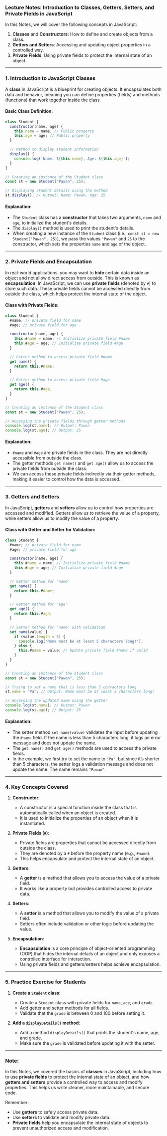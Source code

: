 ### Lecture Notes: **Introduction to Classes, Getters, Setters, and Private Fields in JavaScript**

In this Notes, we will cover the following concepts in JavaScript:

1. **Classes** and **Constructors**: How to define and create objects from a class.
2. **Getters and Setters**: Accessing and updating object properties in a controlled way.
3. **Private Fields**: Using private fields to protect the internal state of an object.

---

### **1. Introduction to JavaScript Classes**

A **class** in JavaScript is a blueprint for creating objects. It encapsulates both data and behavior, meaning you can define properties (fields) and methods (functions) that work together inside the class.

#### **Basic Class Definition:**

```javascript
class Student {
  constructor(name, age) {
    this.name = name; // Public property
    this.age = age; // Public property
  }

  // Method to display student information
  display() {
    console.log(`Name: ${this.name}, Age: ${this.age}`);
  }
}

// Creating an instance of the Student class
const st = new Student("Pawan", 25);

// Displaying student details using the method
st.display(); // Output: Name: Pawan, Age: 25
```

#### **Explanation:**

- The `Student` class has a **constructor** that takes two arguments, `name` and `age`, to initialize the student's details.
- The `display()` method is used to print the student's details.
- When creating a new instance of the `Student` class (i.e., `const st = new Student("Pawan", 25)`), we pass the values `"Pawan"` and `25` to the constructor, which sets the properties `name` and `age` of the object.

---

### **2. Private Fields and Encapsulation**

In real-world applications, you may want to **hide** certain data inside an object and not allow direct access from outside. This is known as **encapsulation**. In JavaScript, we can use **private fields** (denoted by `#`) to store such data. These private fields cannot be accessed directly from outside the class, which helps protect the internal state of the object.

#### **Class with Private Fields:**

```javascript
class Student {
  #name; // private field for name
  #age; // private field for age

  constructor(name, age) {
    this.#name = name; // Initialize private field #name
    this.#age = age; // Initialize private field #age
  }

  // Getter method to access private field #name
  get name() {
    return this.#name;
  }

  // Getter method to access private field #age
  get age() {
    return this.#age;
  }
}

// Creating an instance of the Student class
const st = new Student("Pawan", 25);

// Accessing the private fields through getter methods
console.log(st.name); // Output: Pawan
console.log(st.age); // Output: 25
```

#### **Explanation:**

- `#name` and `#age` are private fields in the class. They are not directly accessible from outside the class.
- The getter methods `get name()` and `get age()` allow us to access the private fields from outside the class.
- We can access these private fields indirectly via their getter methods, making it easier to control how the data is accessed.

---

### **3. Getters and Setters**

In JavaScript, **getters** and **setters** allow us to control how properties are accessed and modified. Getters allow us to retrieve the value of a property, while setters allow us to modify the value of a property.

#### **Class with Getter and Setter for Validation:**

```javascript
class Student {
  #name; // private field for name
  #age; // private field for age

  constructor(name, age) {
    this.#name = name; // Initialize private field #name
    this.#age = age; // Initialize private field #age
  }

  // Getter method for 'name'
  get name() {
    return this.#name;
  }

  // Getter method for 'age'
  get age() {
    return this.#age;
  }

  // Setter method for 'name' with validation
  set name(value) {
    if (value.length < 5) {
      console.log("Name must be at least 5 characters long!");
    } else {
      this.#name = value; // Update private field #name if valid
    }
  }
}

// Creating an instance of the Student class
const st = new Student("Pawan", 25);

// Trying to set a name that is less than 5 characters long
st.name = "Pa"; // Output: Name must be at least 5 characters long!

// Accessing the updated name using the getter
console.log(st.name); // Output: Pawan
console.log(st.age); // Output: 25
```

#### **Explanation:**

- The setter method `set name(value)` validates the input before updating the `#name` field. If the name is less than 5 characters long, it logs an error message and does not update the name.
- The `get name()` and `get age()` methods are used to access the private fields.
- In the example, we first try to set the name to `"Pa"`, but since it’s shorter than 5 characters, the setter logs a validation message and does not update the name. The name remains `"Pawan"`.

---

### **4. Key Concepts Covered**

1. **Constructor**:

   - A constructor is a special function inside the class that is automatically called when an object is created.
   - It is used to initialize the properties of an object when it is instantiated.

2. **Private Fields (`#`)**:

   - Private fields are properties that cannot be accessed directly from outside the class.
   - They are denoted by a `#` before the property name (e.g., `#name`).
   - This helps encapsulate and protect the internal state of an object.

3. **Getters**:

   - A **getter** is a method that allows you to access the value of a private field.
   - It works like a property but provides controlled access to private data.

4. **Setters**:

   - A **setter** is a method that allows you to modify the value of a private field.
   - Setters often include validation or other logic before updating the value.

5. **Encapsulation**:
   - **Encapsulation** is a core principle of object-oriented programming (OOP) that hides the internal details of an object and only exposes a controlled interface for interaction.
   - Using private fields and getters/setters helps achieve encapsulation.

---

### **5. Practice Exercise for Students**

1. **Create a `Student` class**:

   - Create a `Student` class with private fields for `name`, `age`, and `grade`.
   - Add getter and setter methods for all fields.
   - Validate that the `grade` is between 0 and 100 before setting it.

2. **Add a `displayDetails()` method**:
   - Add a method `displayDetails()` that prints the student's name, age, and grade.
   - Make sure the `grade` is validated before updating it with the setter.

---

### **Note:**

In this Notes, we covered the basics of **classes** in JavaScript, including how to use **private fields** to protect the internal state of an object, and how **getters and setters** provide a controlled way to access and modify properties. This helps us write cleaner, more maintainable, and secure code.

Remember:

- Use **getters** to safely access private data.
- Use **setters** to validate and modify private data.
- **Private fields** help you encapsulate the internal state of objects to prevent unauthorized access and modification.
